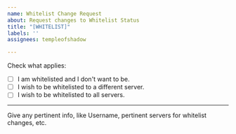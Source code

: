 ```yaml
---
name: Whitelist Change Request
about: Request changes to Whitelist Status
title: "[WHITELIST]"
labels: ''
assignees: templeofshadow

---
```


Check what applies:

- [ ] I am whitelisted and I don't want to be.
- [ ] I wish to be whitelisted to a different server.
- [ ] I wish to be whitelisted to all servers.

---

Give any pertinent info, like Username, pertinent servers for whitelist changes, etc.

